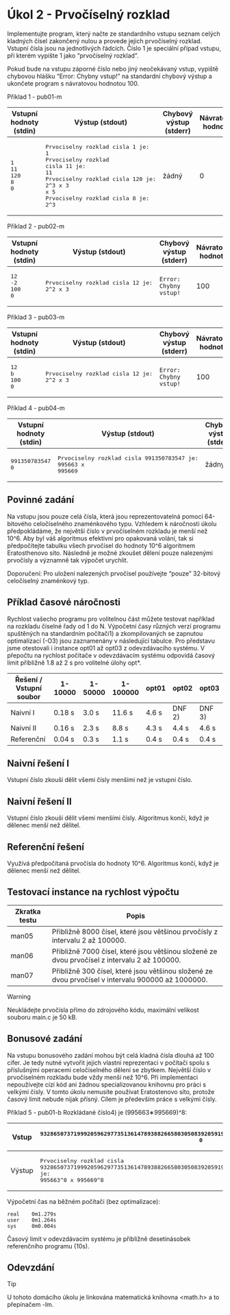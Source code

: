 # Úkol 2 - Prvočíselný rozklad



Implementujte program, který načte ze standardního vstupu seznam celých kladných čísel zakončený nulou a provede jejich prvočíselný rozklad. Vstupní čísla jsou na jednotlivých řádcích. Číslo 1 je speciální případ vstupu, při kterém vypište 1 jako “prvočíselný rozklad”.

Pokud bude na vstupu záporné číslo nebo jiný neočekávaný vstup, vypiště chybovou hlášku “Error: Chybny vstup!” na standardní chybový výstup a ukončete program s návratovou hodnotou 100.



Příklad 1 - pub01-m

| Vstupní hodnoty (stdin)                     | Výstup (stdout)                                                                                                                                                                                       | Chybový výstup (stderr) | Návratová hodnota |
|---------------------------------------------|-------------------------------------------------------------------------------------------------------------------------------------------------------------------------------------------------------|-------------------------|-------------------|
| <pre>1<br />11<br />120<br />8<br />0</pre> | <pre>Prvociselny rozklad cisla 1 je:<br />1<br />Prvociselny rozklad cisla 11 je:<br />11<br />Prvociselny rozklad cisla 120 je:<br />2^3 x 3 x 5<br />Prvociselny rozklad cisla 8 je:<br />2^3</pre> | žádný                   | 0                 |

Příklad 2 - pub02-m

| Vstupní hodnoty (stdin)               | Výstup (stdout)                                          | Chybový výstup (stderr)     | Návratová hodnota |
|---------------------------------------|----------------------------------------------------------|-----------------------------|-------------------|
| <pre>12<br />-2<br />100<br />0</pre> | <pre>Prvociselny rozklad cisla 12 je:<br />2^2 x 3</pre> | ```Error: Chybny vstup!```  | 100               |

Příklad 3 - pub03-m

| Vstupní hodnoty (stdin)              | Výstup (stdout)                                          | Chybový výstup (stderr)     | Návratová hodnota |
|--------------------------------------|----------------------------------------------------------|-----------------------------|-------------------|
| <pre>12<br />b<br />100<br />0</pre> | <pre>Prvociselny rozklad cisla 12 je:<br />2^2 x 3</pre> | ```Error: Chybny vstup!```  | 100               |

Příklad 4 - pub04-m

| Vstupní hodnoty (stdin)        | Výstup (stdout)                                                            | Chybový výstup (stderr) | Návratová hodnota |
|--------------------------------|----------------------------------------------------------------------------|-------------------------|-------------------|
| <pre>991350783547<br />0</pre> | <pre>Prvociselny rozklad cisla 991350783547 je:<br />995663 x 995669</pre> | žádný                   | 0                 |


## Povinné zadání

Na vstupu jsou pouze celá čísla, která jsou reprezentovatelná pomocí 64-bitového celočíselného znaménkového typu. Vzhledem k náročnosti úkolu předpokládáme, že největší číslo v prvočíselném rozkladu je menší než 10^6. Aby byl váš algoritmus efektivní pro opakovaná volání, tak si předpočítejte tabulku všech prvočísel do hodnoty 10^6 algoritmem Eratosthenovo síto. Následně je možné zkoušet dělení pouze nalezenými prvočísly a významně tak výpočet urychlit.

Doporučení: Pro uložení nalezených prvočísel používejte “pouze” 32-bitový celočíselný znaménkový typ.

## Příklad časové náročnosti

Rychlost vašecho programu pro volitelnou část můžete testovat například na rozkladu číselné řady od 1 do N. Výpočetní časy různých verzí programu spuštěných na standardním počítači1) a zkompilovaných se zapnutou optimalizací (-O3) jsou zaznamenány v následující tabulce. Pro představu jsme otestovali i instance opt01 až opt03 z odevzdávacího systému. V přepočtu na rychlost počítače v odevzdávacím systému odpovídá časový limit přibližně 1.8 až 2 s pro volitelné úlohy opt*.

| Řešení / Vstupní soubor | 1-10000 | 1-50000 | 1-100000 | opt01  | opt02  | opt03  |
|-------------------------|---------|---------|----------|--------|--------|--------|
| Naivní I                | 0.18 s  | 3.0 s   | 11.6 s   | 4.6 s  | DNF 2) | DNF 3) |
| Naivní II               | 0.16 s  | 2.3 s   | 8.8 s    | 4.3 s  | 4.4 s  | 4.6 s  |
| Referenční              | 0.04 s  | 0.3 s   | 1.1 s    | 0.4 s  | 0.4 s  | 0.4 s  |


## Naivní řešení I
Vstupní číslo zkouší dělit všemi čísly menšími než je vstupní číslo.

## Naivní řešení II
Vstupní číslo zkouší dělit všemi menšími čísly. Algoritmus končí, když je dělenec menší než dělitel.

## Referenční řešení
Využívá předpočítaná prvočísla do hodnoty 10^6. Algoritmus končí, když je dělenec menší než dělitel.

## Testovací instance na rychlost výpočtu

| Zkratka testu | Popis                                                                                             |
|---------------|---------------------------------------------------------------------------------------------------|
| man05         | Přibližně 8000 čísel, které jsou většinou prvočísly z intervalu 2 až 100000.                      |
| man06         | Přibližně 7000 čísel, které jsou většinou složené ze dvou prvočísel z intervalu 2 až 100000.      |
| man07         | Přibližně 300 čísel, které jsou většinou složené ze dvou prvočísel v intervalu 900000 až 1000000. |

> [!WARNING]
> Neukládejte prvočísla přímo do zdrojového kódu, maximální velikost souboru main.c je 50 kB.


## Bonusové zadání

Na vstupu bonusového zadání mohou být celá kladná čísla dlouhá až 100 cifer. Je tedy nutné vytvořit jejich vlastní reprezentaci v počítači spolu s příslušnými operacemi celočíselného dělení se zbytkem. Největší číslo v prvočíselném rozkladu bude vždy menší než 10^6. Při implementaci nepoužívejte cízí kód ani žádnou specializovanou knihovnu pro práci s velkými čísly. V tomto úkolu nemusíte používat Eratostenovo síto, protože časový limit nebude nijak přísný. Cílem je především práce s velkými čísly.

Příklad 5 - pub01-b
Rozkládané číslo4) je (995663∗995669)^8:


| Vstup  | <pre>932865073719992059629773513614789388266580305083920591925740371392254317064584855785088915745761<br />0</pre>                                                 |
|--------|--------------------------------------------------------------------------------------------------------------------------------------------------------------------|
| Výstup | <pre>Prvociselny rozklad cisla 932865073719992059629773513614789388266580305083920591925740371392254317064584855785088915745761 je:<br />995663^8 x 995669^8</pre> |

Výpočetní čas na běžném počítači (bez optimalizace):

```
real    0m1.279s
user    0m1.264s
sys     0m0.004s
```

Časový limit v odevzdávacím systému je přibližně desetinásobek referenčního programu (10s).

## Odevzdání

> [!TIP]
> U tohoto domácího úkolu je linkována matematická knihovna <math.h> a to přepínačem -lm.


